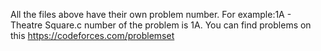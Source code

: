 All the files above have their own problem number. For example:1A - Theatre Square.c number of the problem is 1A. You can find problems on this https://codeforces.com/problemset
